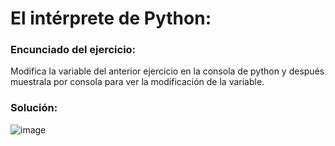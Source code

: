 # El intérprete de Python:

###  Encunciado del ejercicio:
Modifica la variable del anterior ejercicio en la consola de python y después muestrala por consola para ver la modificación de la variable.

### Solución:
![image](https://user-images.githubusercontent.com/75398496/193900129-6f5c5548-e45a-4375-bceb-3ff9447e69cf.png)
